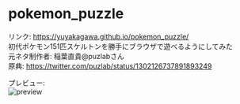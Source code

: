 # pokemon_puzzle
リンク: https://yuyakagawa.github.io/pokemon_puzzle/  
初代ポケモン151匹スケルトンを勝手にブラウザで遊べるようにしてみた  
元ネタ制作者: 稲葉直貴@puzlabさん  
原典: https://twitter.com/puzlab/status/1302126737891893249

プレビュー:  
![preview](https://user-images.githubusercontent.com/44108072/110809242-1017d700-82c8-11eb-8ba7-33173f8f439e.gif)
